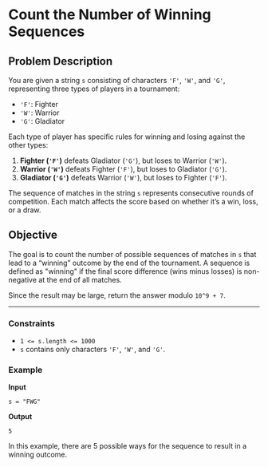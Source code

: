 # Count the Number of Winning Sequences

## Problem Description

You are given a string `s` consisting of characters `'F'`, `'W'`, and `'G'`, representing three types of players in a tournament:

- `'F'`: Fighter
- `'W'`: Warrior
- `'G'`: Gladiator

Each type of player has specific rules for winning and losing against the other types:

1. **Fighter (`'F'`)** defeats Gladiator (`'G'`), but loses to Warrior (`'W'`).
2. **Warrior (`'W'`)** defeats Fighter (`'F'`), but loses to Gladiator (`'G'`).
3. **Gladiator (`'G'`)** defeats Warrior (`'W'`), but loses to Fighter (`'F'`).

The sequence of matches in the string `s` represents consecutive rounds of competition. Each match affects the score based on whether it’s a win, loss, or a draw.

## Objective

The goal is to count the number of possible sequences of matches in `s` that lead to a “winning” outcome by the end of the tournament. A sequence is defined as "winning" if the final score difference (wins minus losses) is non-negative at the end of all matches.

Since the result may be large, return the answer modulo `10^9 + 7`.

---

### Constraints

- `1 <= s.length <= 1000`
- `s` contains only characters `'F'`, `'W'`, and `'G'`.

### Example

**Input**
```plaintext
s = "FWG"
```

**Output**
```plaintext
5
```

In this example, there are 5 possible ways for the sequence to result in a winning outcome.